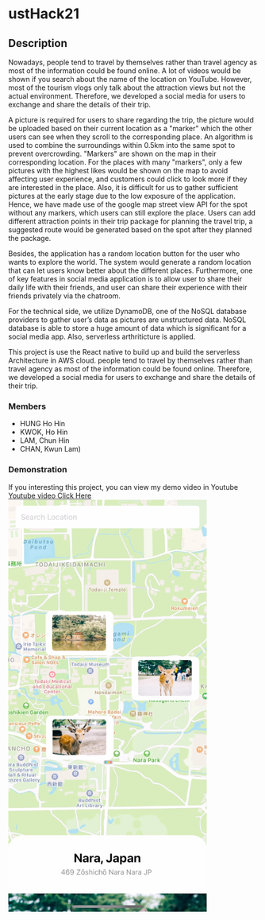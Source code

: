 # ustHack21

## Description
Nowadays, people tend to travel by themselves rather than travel agency as most of the information could be found online. A lot of videos would be shown if you search about the name of the location on YouTube. However, most of the tourism vlogs only talk about the attraction views but not the actual environment. Therefore, we developed a social media for users to exchange and share the details of their trip.

A picture is required for users to share regarding the trip, the picture would be uploaded based on their current location as a "marker" which the other users can see when they scroll to the corresponding place. An algorithm is used to combine the surroundings within 0.5km into the same spot to prevent overcrowding. "Markers" are shown on the map in their corresponding location. For the places with many "markers", only a few pictures with the highest likes would be shown on the map to avoid affecting user experience, and customers could click to look more if they are interested in the place. Also, it is difficult for us to gather sufficient pictures at the early stage due to the low exposure of the application. Hence, we have made use of the google map street view API for the spot without any markers, which users can still explore the place. Users can add different attraction points in their trip package for planning the travel trip, a suggested route would be generated based on the spot after they planned the package.

Besides, the application has a random location button for the user who wants to explore the world. The system would generate a random location that can let users know better about the different places. Furthermore, one of key features in social media application is to allow user to share their daily life with their friends, and user can share their experience with their friends privately via the chatroom.

For the technical side, we utilize DynamoDB, one of the NoSQL database providers to gather user’s data as pictures are unstructured data. NoSQL database is able to store a huge amount of data which is significant for a social media app. Also, serverless arthriticture is applied.

This project is use the React native to build up and build the serverless Architecture in AWS cloud. people tend to travel by themselves rather than travel agency as most of the information could be found online. Therefore, we developed a social media for users to exchange and share the details of their trip.

### Members
- HUNG Ho Hin
- KWOK, Ho Hin
- LAM, Chun Hin
- CHAN, Kwun Lam)

### Demonstration
If you interesting this project, you can view my demo video in Youtube
[Youtube video Click Here](https://youtu.be/wNURgAZhl84)
[<img src="sample-image/cover.png" width="400">](https://www.youtube.com/watch?v=GQgXh4C_Ak8)
